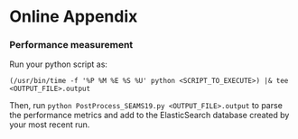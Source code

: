 # Online Appendix 

### Performance measurement
Run your python script as:

`(/usr/bin/time -f '%P %M %E %S %U' python <SCRIPT_TO_EXECUTE>) |& tee <OUTPUT_FILE>.output`

Then, run `python PostProcess_SEAMS19.py <OUTPUT_FILE>.output` to parse the performance metrics and add to the ElasticSearch database created by your most recent run.
